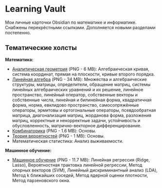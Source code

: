 # Learning Vault

Мои личные карточки Obsidian по математике и информатике. Снабжены перекрёстными ссылками. Дополняется новыми разделами постепенно.

## Тематические холсты

**Математика:**
- [Аналитическая геометрия](images/analytic_geometry.png) (PNG - 6 MB): Алгебраическая кривая, система координат, прямая на плоскости, кривые второго порядка.
- [Линейная алгебра](images/linear_algebra.png) (PNG - 34 MB): Множества и алгебраические структуры, матрицы, определители, обращение матриц, системы линейных алгебраических уравнений и их решение, линейное пространство, линейный оператор, собственные векторы и собственные числа, линейная и билинейная форма, квадратичная форма, норма, евклидово пространство, самосопряжённые операторы, эрмитовы и ортогональные операторы, псевдообратная матрица, диагонализация матриц, жорданова форма, разложения матриц, корректные и некорректные задачи, устойчивость и обусловленность, матрично-векторное дифференцирование.
- [Комбинаторика](images/combinatorics.png) (PNG - 1.6 MB): Основы.
- [Теория вероятностей](images/probability_theory.png) (PNG - 1 MB): Основы.
- Математическая статистика: Анализ выживаемости.

**Машинное обучение:**
- [Машинное обучение](images/machine_learning.png) (PNG - 11.7 MB): Линейная регрессия (Ridge, Lasso), Вероятностная трактовка линейной регрессии, Метод опорных векторов (SVM), Линейный дискриминантный анализ (LDA), Метод k ближайших соседей, Метод ядерной оценки плотности, Метод парзеновского окна.